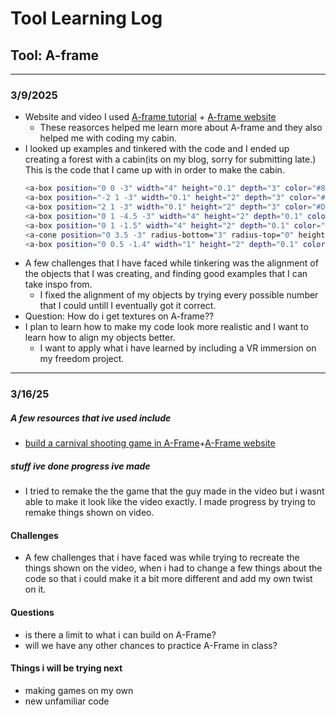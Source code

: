 # Tool Learning Log

## Tool: **A-frame**

---

### 3/9/2025
* Website and video I used
[A-frame tutorial](https://www.youtube.com/watch?v=cHWO-nWWe5w) + [A-frame website](https://aframe.io/docs/1.7.0/introduction/)
     * These reasorces helped me learn more about A-frame and they also helped me with coding my cabin.
* I looked up examples and tinkered with the code and I ended up creating a forest with a cabin(its on my blog, sorry for submitting late.)
  This is the code that I came up with in order to make the cabin.
  ```bash
  <a-box position="0 0 -3" width="4" height="0.1" depth="3" color="#8B4513"></a-box>
  <a-box position="-2 1 -3" width="0.1" height="2" depth="3" color="#D2691E"></a-box>
  <a-box position="2 1 -3" width="0.1" height="2" depth="3" color="#D2691E"></a-box>
  <a-box position="0 1 -4.5 -3" width="4" height="2" depth="0.1" color="#D2691E"></a-box>
  <a-box position="0 1 -1.5" width="4" height="2" depth="0.1" color="#D2691E"></a-box>
  <a-cone position="0 3.5 -3" radius-bottom="3" radius-top="0" height="3" color="#A52A2A"></a-cone>
  <a-box position="0 0.5 -1.4" width="1" height="2" depth="0.1" color="#8B4513"></a-box>
  ```
* A few challenges that I have faced while tinkering was the alignment of the objects that I was creating, and finding good examples that I can take inspo from.
  * I fixed the alignment of my objects by trying every possible number that I could untill I eventually got it correct.
* Question: How do i get textures on A-frame??
* I plan to learn how to make my code look more realistic and I want to learn how to align my objects better.
  * I want to apply what i have learned by including a VR immersion on my freedom project.
---
### 3/16/25
##### A few resources that ive used include

* [build a carnival shooting game in A-Frame](https://www.youtube.com/watch?v=t5Hou5QsRiE)+[A-Frame website](https://aframe.io/docs/1.7.0/introduction/)

##### stuff ive done progress ive made

* I tried to remake the the game that the guy made in the video but i wasnt able to make it look like the video exactly. I made progress by trying to remake things shown on video.
  
#### Challenges

* A few challenges that i have faced was while trying to recreate the things shown on the video, when i had to change a few things about the code so that i could make it a bit more different and add my own twist on it.
  
#### Questions

* is there a limit to what i can build on A-Frame?
* will we have any other chances to practice A-Frame in class?
 
#### Things i will be trying next

* making games on my own
* new unfamiliar code
